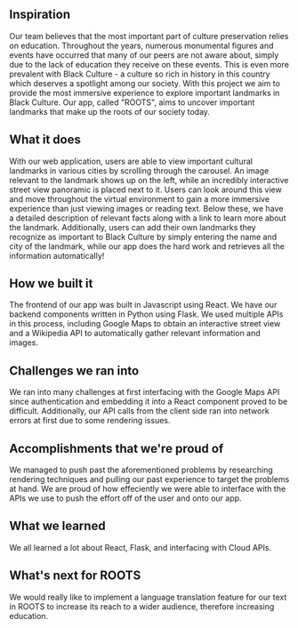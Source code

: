 ## Inspiration

Our team believes that the most important part of culture preservation relies on education.
Throughout the years, numerous monumental figures and events have occurred that many of
our peers are not aware about, simply due to the lack of education they receive on these
events. This is even more prevalent with Black Culture - a culture so rich in history in
this country which deserves a spotlight among our society. With this project we aim to 
provide the most immersive experience to explore important landmarks in Black Culture. Our
app, called "ROOTS", aims to uncover important landmarks that make up the roots of our 
society today.

## What it does

With our web application, users are able to view important cultural landmarks in various
cities by scrolling through the carousel. An image relevant to the landmark shows up 
on the left, while an incredibly interactive street view panoramic is placed next to it.
Users can look around this view and move throughout the virtual environment to gain a 
more immersive experience than just viewing images or reading text. Below these, we have
a detailed description of relevant facts along with a link to learn more about the 
landmark. Additionally, users can add their own landmarks they recognize as important
to Black Culture by simply entering the name and city of the landmark, while our app
does the hard work and retrieves all the information automatically!

## How we built it

The frontend of our app was built in Javascript using React. We have our backend components
written in Python using Flask. We used multiple APIs in this process, including Google Maps
to obtain an interactive street view and a Wikipedia API to automatically gather relevant 
information and images.

## Challenges we ran into

We ran into many challenges at first interfacing with the Google Maps API since authentication
and embedding it into a React component proved to be difficult. Additionally, our API calls from 
the client side ran into network errors at first due to some rendering issues.

## Accomplishments that we're proud of

We managed to push past the aforementioned problems by researching rendering techniques and 
pulling our past experience to target the problems at hand. We are proud of how effeciently 
we were able to interface with the APIs we use to push the effort off of the user and 
onto our app.

## What we learned

We all learned a lot about React, Flask, and interfacing with Cloud APIs.

## What's next for ROOTS

We would really like to implement a language translation feature for our text in ROOTS to 
increase its reach to a wider audience, therefore increasing education.
